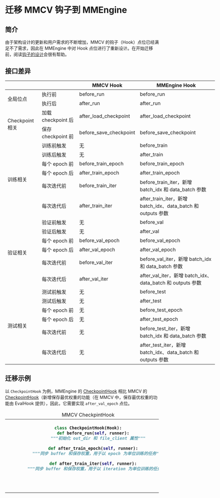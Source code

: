 # 迁移 MMCV 钩子到 MMEngine

## 简介

由于架构设计的更新和用户需求的不断增加，MMCV 的钩子（Hook）点位已经满足不了需求，因此在 MMEngine 中对 Hook 点位进行了重新设计。在开始迁移前，阅读[钩子的设计](../design/hook.md)会很有帮助。

## 接口差异

<!-- <style type="text/css">
.tg  {border-collapse:collapse;border-spacing:0;}
.tg td{border-color:black;border-style:solid;border-width:1px;font-family:Arial, sans-serif;font-size:14px;
  overflow:hidden;padding:10px 5px;word-break:normal;}
.tg th{border-color:black;border-style:solid;border-width:1px;font-family:Arial, sans-serif;font-size:14px;
  font-weight:normal;overflow:hidden;padding:10px 5px;word-break:normal;}
.tg .tg-9wq8{border-color:inherit;text-align:center;vertical-align:middle}
.tg .tg-uzvj{border-color:inherit;font-weight:bold;text-align:center;vertical-align:middle}
</style> -->

<table class="docutils" style="undefined;table-layout: fixed; width: 688px">
<colgroup>
<col style="width: 116px">
<col style="width: 131px">
<col style="width: 168px">
<col style="width: 273px">
</colgroup>
<thead>
  <tr>
    <th colspan="2"></th>
    <th class="tg-uzvj">MMCV Hook</th>
    <th class="tg-uzvj">MMEngine Hook</th>
  </tr>
</thead>
<tbody>
  <tr>
    <td rowspan="2">全局位点</td>
    <td>执行前</td>
    <td>before_run</td>
    <td>before_run</td>
  </tr>
  <tr>
    <td>执行后</td>
    <td>after_run</td>
    <td>after_run</td>
  </tr>
  <tr>
    <td rowspan="2">Checkpoint 相关</td>
    <td>加载 checkpoint 后</td>
    <td>after_load_checkpoint</td>
    <td>after_load_checkpoint</td>
  </tr>
  <tr>
    <td>保存 checkpoint 前</td>
    <td>before_save_checkpoint</td>
    <td>before_save_checkpoint</td>
  </tr>
  <tr>
    <td rowspan="6">训练相关</td>
    <td>训练前触发</td>
    <td>无</td>
    <td>before_train</td>
  </tr>
  <tr>
    <td>训练后触发</td>
    <td>无</td>
    <td>after_train</td>
  </tr>
  <tr>
    <td>每个 epoch 前</td>
    <td>before_train_epoch</td>
    <td>before_train_epoch</td>
  </tr>
  <tr>
    <td>每个 epoch 后</td>
    <td>after_train_epoch</td>
    <td>after_train_epoch</td>
  </tr>
  <tr>
    <td>每次迭代前</td>
    <td>before_train_iter</td>
    <td>before_train_iter，新增 batch_idx 和 data_batch 参数</td>
  </tr>
  <tr>
    <td>每次迭代后</td>
    <td>after_train_iter</td>
    <td>after_train_iter，新增 batch_idx、data_batch 和 outputs 参数</td>
  </tr>
  <tr>
    <td rowspan="6">验证相关</td>
    <td>验证前触发</td>
    <td>无</td>
    <td>before_val</td>
  </tr>
  <tr>
    <td>验证后触发</td>
    <td>无</td>
    <td>after_val</td>
  </tr>
  <tr>
    <td>每个 epoch 前</td>
    <td>before_val_epoch</td>
    <td>before_val_epoch</td>
  </tr>
  <tr>
    <td>每个 epoch 后</td>
    <td>after_val_epoch</td>
    <td>after_val_epoch</td>
  </tr>
  <tr>
    <td>每次迭代前</td>
    <td>before_val_iter</td>
    <td>before_val_iter，新增 batch_idx 和 data_batch 参数</td>
  </tr>
  <tr>
    <td>每次迭代后</td>
    <td>after_val_iter</td>
    <td>after_val_iter，新增 batch_idx、data_batch 和 outputs 参数</td>
  </tr>
  <tr>
    <td rowspan="6">测试相关</td>
    <td>测试前触发</td>
    <td>无</td>
    <td>before_test</td>
  </tr>
  <tr>
    <td>测试后触发</td>
    <td>无</td>
    <td>after_test</td>
  </tr>
  <tr>
    <td>每个 epoch 前</td>
    <td>无</td>
    <td>before_test_epoch</td>
  </tr>
  <tr>
    <td>每个 epoch 后</td>
    <td>无</td>
    <td>after_test_epoch</td>
  </tr>
  <tr>
    <td>每次迭代前</td>
    <td>无</td>
    <td>before_test_iter，新增 batch_idx 和 data_batch 参数</td>
  </tr>
  <tr>
    <td>每次迭代后</td>
    <td>无</td>
    <td>after_test_iter，新增 batch_idx、data_batch 和 outputs 参数</td>
  </tr>
</tbody>
</table>

## 迁移示例

以 `CheckpointHook` 为例，MMEngine 的 [CheckpointHook](https://github.com/open-mmlab/mmengine/blob/main/mmengine/hooks/checkpoint_hook.py) 相比 MMCV 的 [CheckpointHook](https://github.com/open-mmlab/mmcv/blob/v1.6.0/mmcv/runner/hooks/checkpoint.py)（新增保存最优权重的功能（在 MMCV 中，保存最优权重的功能由 EvalHook 提供），因此，它需要实现 `after_val_epoch` 点位。

<table align="center">
  <thead>
      <tr align='center'>
          <td>MMCV CheckpintHook</td>
          <td>MMEngine CheckpointHook</td>
      </tr>
  </thead>
  <tbody><tr valign='top'>
  <th>

```python
class CheckpointHook(Hook):
    def before_run(self, runner):
        """初始化 out_dir 和 file_client 属性"""

    def after_train_epoch(self, runner):
        """同步 buffer 和保存权重，用于以 epoch 为单位训练的任务"""

    def after_train_iter(self, runner):
        """同步 buffer 和保存权重，用于以 iteration 为单位训练的任务"""
```

</th>
  <th>

```python
class CheckpointHook(Hook):
    def before_run(self, runner):
        """初始化 out_dir 和 file_client 属性"""

    def after_train_epoch(self, runner):
        """同步 buffer 和保存权重，用于以 epoch 为单位训练的任务"""

    def after_train_iter(self, runner, batch_idx, data_batch, outputs):
        """同步 buffer 和保存权重，用于以 iteration 为单位训练的任务"""

    def after_val_epoch(self, runner, metrics):
        """根据 metrics 保存最优权重"""
```

</th></tr>
</tbody></table>
